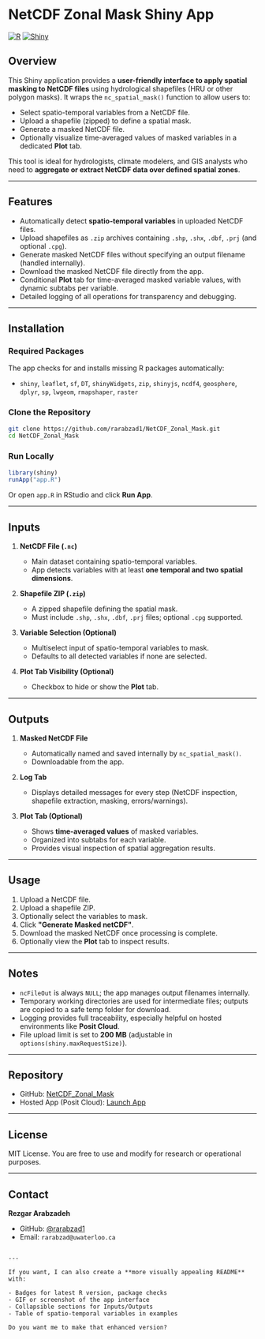 # NetCDF Zonal Mask Shiny App

[![R](https://img.shields.io/badge/R-4.2%2B-blue.svg)](https://www.r-project.org/) 
[![Shiny](https://img.shields.io/badge/Shiny-App-green.svg)](https://shiny.rstudio.com/)

## Overview

This Shiny application provides a **user-friendly interface to apply spatial masking to NetCDF files** using hydrological shapefiles (HRU or other polygon masks). It wraps the `nc_spatial_mask()` function to allow users to:

- Select spatio-temporal variables from a NetCDF file.
- Upload a shapefile (zipped) to define a spatial mask.
- Generate a masked NetCDF file.
- Optionally visualize time-averaged values of masked variables in a dedicated **Plot** tab.

This tool is ideal for hydrologists, climate modelers, and GIS analysts who need to **aggregate or extract NetCDF data over defined spatial zones**.

---

## Features

- Automatically detect **spatio-temporal variables** in uploaded NetCDF files.
- Upload shapefiles as `.zip` archives containing `.shp`, `.shx`, `.dbf`, `.prj` (and optional `.cpg`).
- Generate masked NetCDF files without specifying an output filename (handled internally).
- Download the masked NetCDF file directly from the app.
- Conditional **Plot** tab for time-averaged masked variable values, with dynamic subtabs per variable.
- Detailed logging of all operations for transparency and debugging.

---

## Installation

### Required Packages

The app checks for and installs missing R packages automatically:

- `shiny`, `leaflet`, `sf`, `DT`, `shinyWidgets`, `zip`, `shinyjs`, `ncdf4`, `geosphere`, `dplyr`, `sp`, `lwgeom`, `rmapshaper`, `raster`

### Clone the Repository

```bash
git clone https://github.com/rarabzad1/NetCDF_Zonal_Mask.git
cd NetCDF_Zonal_Mask
````

### Run Locally

```r
library(shiny)
runApp("app.R")
```

Or open `app.R` in RStudio and click **Run App**.

---

## Inputs

1. **NetCDF File (`.nc`)**

   * Main dataset containing spatio-temporal variables.
   * App detects variables with at least **one temporal and two spatial dimensions**.

2. **Shapefile ZIP (`.zip`)**

   * A zipped shapefile defining the spatial mask.
   * Must include `.shp`, `.shx`, `.dbf`, `.prj` files; optional `.cpg` supported.

3. **Variable Selection (Optional)**

   * Multiselect input of spatio-temporal variables to mask.
   * Defaults to all detected variables if none are selected.

4. **Plot Tab Visibility (Optional)**

   * Checkbox to hide or show the **Plot** tab.

---

## Outputs

1. **Masked NetCDF File**

   * Automatically named and saved internally by `nc_spatial_mask()`.
   * Downloadable from the app.

2. **Log Tab**

   * Displays detailed messages for every step (NetCDF inspection, shapefile extraction, masking, errors/warnings).

3. **Plot Tab (Optional)**

   * Shows **time-averaged values** of masked variables.
   * Organized into subtabs for each variable.
   * Provides visual inspection of spatial aggregation results.

---

## Usage

1. Upload a NetCDF file.
2. Upload a shapefile ZIP.
3. Optionally select the variables to mask.
4. Click **"Generate Masked netCDF"**.
5. Download the masked NetCDF once processing is complete.
6. Optionally view the **Plot** tab to inspect results.

---

## Notes

* `ncFileOut` is always `NULL`; the app manages output filenames internally.
* Temporary working directories are used for intermediate files; outputs are copied to a safe temp folder for download.
* Logging provides full traceability, especially helpful on hosted environments like **Posit Cloud**.
* File upload limit is set to **200 MB** (adjustable in `options(shiny.maxRequestSize)`).

---

## Repository

* GitHub: [NetCDF\_Zonal\_Mask](https://github.com/rarabzad1/NetCDF_Zonal_Mask)
* Hosted App (Posit Cloud): [Launch App](https://raventools-netcdf-zonal-mask.share.connect.posit.cloud)

---

## License

MIT License. You are free to use and modify for research or operational purposes.

---

## Contact

**Rezgar Arabzadeh**

* GitHub: [@rarabzad1](https://github.com/rarabzad1)
* Email: `rarabzad@uwaterloo.ca`

```

---

If you want, I can also create a **more visually appealing README** with:

- Badges for latest R version, package checks
- GIF or screenshot of the app interface
- Collapsible sections for Inputs/Outputs  
- Table of spatio-temporal variables in examples  

Do you want me to make that enhanced version?
```
